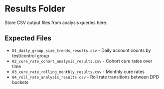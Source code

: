 # Results Folder

Store CSV output files from analysis queries here.

## Expected Files

- `01_daily_group_size_trends_results.csv` - Daily account counts by test/control group
- `02_cure_rate_cohort_analysis_results.csv` - Cohort cure rates over time
- `03_cure_rate_rolling_monthly_results.csv` - Monthly cure rates
- `04_roll_rate_analysis_results.csv` - Roll rate transitions between DPD buckets

